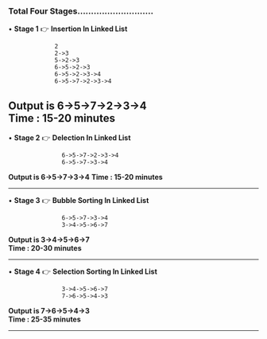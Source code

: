 ### Total Four Stages............................

• **Stage 1**  👉 **Insertion In Linked List**             

                 2                
                 2->3                               
                 5->2->3                                            
                 6->5->2->3               
                 6->5->2->3->4                           
                 6->5->7->2->3->4                   
 
**Output is 6->5->7->2->3->4**  
 **Time : 15-20 minutes**                 
 ----------------------------------------------------------------------------------------------------------------------

• **Stage 2**  👉 **Delection In Linked List**          

                   6->5->7->2->3->4               
                   6->5->7->3->4                              

**Output is 6->5->7->3->4** 
**Time : 15-20 minutes**      

------------------------------------------------------------------------------------------------------------------------

• **Stage 3**  👉 **Bubble Sorting In Linked List**          

                   6->5->7->3->4               
                   3->4->5->6->7                                      

**Output is  3->4->5->6->7**    
**Time : 20-30 minutes** 

-----------------------------------------------------------------------------------------------------------------------------
• **Stage 4**  👉 **Selection Sorting In Linked List**          
             
                   3->4->5->6->7 
                   7->6->5->4->3  

**Output is  7->6->5->4->3**    
**Time : 25-35 minutes** 

------------------------------------------------------------------------------------------------------------------------------

 
